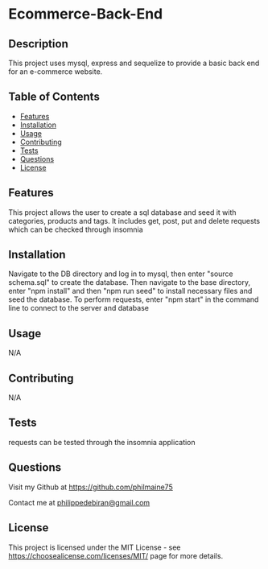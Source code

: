 # Ecommerce-Back-End
  
 
  
## Description
  
This project uses mysql, express and sequelize to provide a basic back end for an e-commerce website.
  
## Table of Contents
  - [Features](#features)
  - [Installation](#installation)
  - [Usage](#usage)
  - [Contributing](#contributing)
  - [Tests](#tests)
  - [Questions](#questions)
  - [License](#license)
  
## Features
  
This project allows the user to create a sql database and seed it with categories, products and tags. It includes get, post, put and delete requests which can be checked through insomnia
  
## Installation
  
Navigate to the DB directory and log in to mysql, then enter "source schema.sql" to create the database. Then navigate to the base directory, enter "npm install" and then "npm run seed" to install necessary files and seed the database. To perform requests, enter "npm start" in the command line to connect to the server and database
  
## Usage
  
N/A
  
## Contributing
  
N/A
  
## Tests
  
requests can be tested through the insomnia application
  
## Questions
  
Visit my Github at https://github.com/philmaine75
  
Contact me at philippedebiran@gmail.com
  

        
## License
        
This project is licensed under the MIT License - see https://choosealicense.com/licenses/MIT/ page for more details.